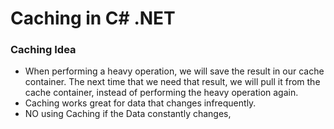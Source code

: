 # Caching in C# .NET
### Caching Idea
- When performing a heavy operation, we will save the result in our cache container. The next time that we need that result, we will pull it from the cache container, instead of performing the heavy operation again.
- Caching works great for data that changes infrequently.
- NO using Caching if the Data constantly changes,

